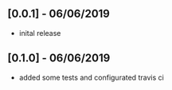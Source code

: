 ## [0.0.1] - 06/06/2019

- inital release

## [0.1.0] - 06/06/2019

- added some tests and configurated travis ci
